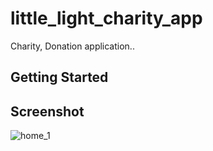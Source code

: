 # little_light_charity_app

Charity, Donation application..

## Getting Started

Screenshot
----------
![home_1](https://github.com/user-attachments/assets/b89e0f6e-b2a4-4ec6-adfe-5447e7833375)
